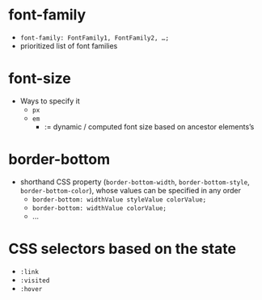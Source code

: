 # font-family
* `font-family: FontFamily1, FontFamily2, …;`
* prioritized list of font families

# font-size
* Ways to specify it
  * `px`
  * `em`
    * := dynamic / computed font size based on ancestor elements’s

# border-bottom
* shorthand CSS property (`border-bottom-width`, `border-bottom-style`, `border-bottom-color`), whose values can be specified in any order
  * `border-bottom: widthValue styleValue colorValue;`
  * `border-bottom: widthValue colorValue;`
  * ...

# CSS selectors based on the state
* `:link`
* `:visited`
* `:hover`
